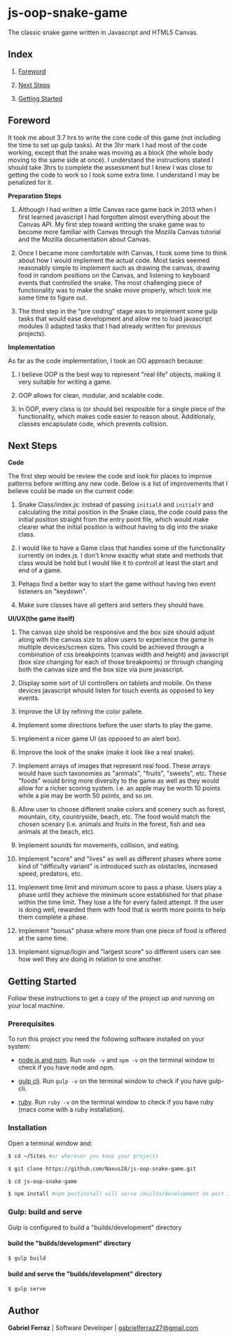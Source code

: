 
# js-oop-snake-game

The classic snake game written in Javascript and HTML5 Canvas. 


## Index

1. [Foreword](https://github.com/Naxus28/js-oop-snake-game#foreword) 

2. [Next Steps](https://github.com/Naxus28/js-oop-snake-game#next-steps)  

3. [Getting Started](https://github.com/Naxus28/js-oop-snake-game#getting-started)  


## Foreword

It took me about 3.7 hrs to write the core code of this game (not including the time to set up gulp tasks). At the 3hr mark I had most of the code working, except that the snake was moving as a block (the whole body moving to the same side at once). I understand the instructions stated I should take 3hrs to complete the assessment but I knew I was close to getting the code to work so I took some extra time. I understand I may be penalized for it.

**Preparation Steps**

1. Although I had written a little Canvas race game back in 2013 when I first learned javascript I had forgotten almost everything about the Canvas API. My first step toward writting the snake game was to become more familiar with Canvas through the Mozilla Canvas tutorial and the Mozilla documentation about Canvas. 

2. Once I became more comfortable with Canvas, I took some time to think about how I would implement the actual code. Most tasks seemed reasonably simple to implement such as drawing the canvas, drawing food in random positions on the Canvas, and listening to keyboard events that controlled the snake. The most challenging piece of functionality was to make the snake move properly, which took me some time to figure out.

3. The third step in the "pre coding" stage was to implement some gulp tasks that would ease development and allow me to load javascript modules (I adapted tasks that I had already written for previous projects).



**Implementation**

As far as the code implementation, I took an OO approach because: 

1. I believe OOP is the best way to represent "real life" objects, making it very suitable for writing a game.

2. OOP allows for clean, modular, and scalable code.

3. In OOP, every class is (or should be) resposible for a single piece of the functionality, which makes code easier to reason about. Additionaly, classes encapsulate code, which prevents collision.


## Next Steps

**Code**

The first step would be review the code and look for places to improve patterns before writting any new code. Below is a list of improvements that I believe could be made on the current code:  

1. Snake Class/index.js: instead of passing `initialX` and `initialY` and calculating the inital position in the Snake class, the code could pass the initial position straight from the entry point file, which would make clearer what the initial position is without having to dig into the snake class. 

2. I would like to have a Game class that handles some of the functionality currently on index.js. I don't know exactly what state and methods that class would be hold but I would like it to controll at least the start and end of a game. 

3. Pehaps find a better way to start the game without having two event listeners on "keydown".

4. Make sure classes have all getters and setters they should have.


**UI/UX(the game itself)**

1. The canvas size shold be responsive and the box size should adjust along with the canvas size to allow users to experience the game in multiple devices/screen sizes. This could be achieved through a combination of css breakpoints (canvas width and height) and javascript (box size changing for each of those breakpoints) or through changing both the canvas size and the box size via pure javascript.

2. Display some sort of UI controllers on tablets and mobile. On these devices javascript whould listen for touch events as opposed to key events.  

3. Improve the UI by refining the color pallete. 

3. Implement some directions before the user starts to play the game. 

4. Implement a nicer game UI (as opposed to an alert box). 

5. Improve the look of the snake (make it look like a real snake).

6. Implement arrays of images that represent real food. These arrays would have such taxonomies as "animals", "fruits", "sweets", etc. These "foods" would bring more diversity to the game as well as they would allow for a richer scoring system. i.e. an apple may be worth 10 points while a pie may be worth 50 points, and so on. 

7. Allow user to choose different snake colors and scenery such as forest, mountain, city, countryside, beach, etc. The food would match the chosen scenary (i.e. animals and fruits in the forest, fish and sea animals at the beach, etc).

8. Implement sounds for movements, collision, and eating. 

9. Implement "score" and "lives" as well as different phases where some kind of "difficulty variant" is introduced such as obstacles, increased speed, predators, etc.

10. Implement time limit and minimum score to pass a phase. Users play a phase until they achieve the minimum score established for that phase within the time limit. They lose a life for every failed attempt. If the user is doing well, rewarded them with food that is worth more points to help them complete a phase. 

11. Implement "bonus" phase where more than one piece of food is offered at the same time. 

12. Implement signup/login and "largest score" so different users can see how well they are doing in relation to one another. 



## Getting Started

Follow these instructions to get a copy of the project up and running on your local machine.


### Prerequisites

To run this project you need the following software installed on your system:

* [node.js and npm](https://nodejs.org/en/). Run `node -v` and `npm -v` on the terminal window to check if you have node and npm.

* [gulp cli](https://github.com/gulpjs/gulp/blob/master/docs/getting-started.md). Run `gulp -v` on the terminal window to check if you have gulp-cli.

* [ruby](https://www.ruby-lang.org/en/downloads/). Run `ruby -v` on the terminal window to check if you have ruby (macs come with a ruby installation).


### Installation

Open a terminal window and:

```bash
$ cd ~/Sites #or wherever you keep your projects

$ git clone https://github.com/Naxus28/js-oop-snake-game.git

$ cd js-oop-snake-game

$ npm install #npm postinstall will serve /builds/development on port 3000 (http://localhost:3000)
```


### Gulp: build and serve

Gulp is configured to build a "builds/development" directory


#### build the "builds/development" directory
```bash
$ gulp build
```

#### build and serve the "builds/development" directory
```bash
$ gulp serve
```


## Author

**Gabriel Ferraz** | Software Developer |  gabrielferraz27@gmail.com





